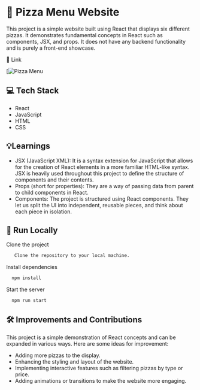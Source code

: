 # 🍕 Pizza Menu Website

This project is a simple website built using React that displays six different pizzas. It demonstrates fundamental concepts in React such as components, JSX, and props. It does not have any backend functionality and is purely a front-end showcase.

🔗 Link

[![Pizza Menu](https://visionary-mousse-a45f9e.netlify.app)

## 💻 Tech Stack

- React
- JavaScript
- HTML 
- CSS




## 💡Learnings

- JSX (JavaScript XML): It is a syntax extension for JavaScript that allows for the creation of React elements in a more familiar HTML-like syntax. JSX is heavily used throughout this project to define the structure of components and their contents.
- Props (short for properties): They are a way of passing data from parent to child components in React.
- Components: The project is structured using React components. They let us split the UI into independent, reusable pieces, and think about each piece in isolation.

## 🚀 Run Locally

Clone the project

```bash
   Clone the repository to your local machine.
```

Install dependencies

```bash
  npm install
```

Start the server

```bash
  npm run start
```


## 🛠️ Improvements and Contributions
This project is a simple demonstration of React concepts and can be expanded in various ways. Here are some ideas for improvement:

- Adding more pizzas to the display.
- Enhancing the styling and layout of the website.
- Implementing interactive features such as filtering pizzas by type or price.
- Adding animations or transitions to make the website more engaging.


